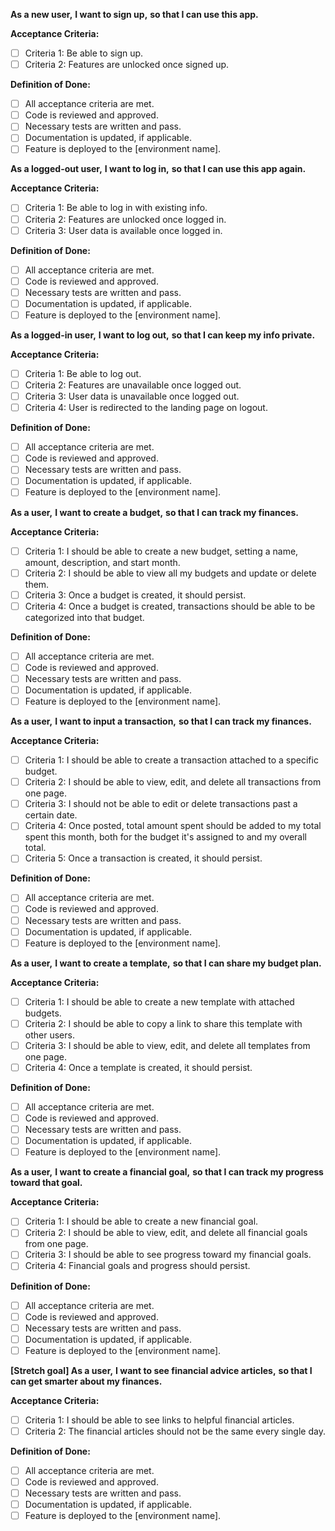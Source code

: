 **As a new user,**
**I want to sign up,**
**so that I can use this app.**

**Acceptance Criteria:**

- [ ] Criteria 1: Be able to sign up.
- [ ] Criteria 2: Features are unlocked once signed up.

**Definition of Done:**

- [ ] All acceptance criteria are met.
- [ ] Code is reviewed and approved.
- [ ] Necessary tests are written and pass.
- [ ] Documentation is updated, if applicable.
- [ ] Feature is deployed to the [environment name].

**As a logged-out user,**
**I want to log in,**
**so that I can use this app again.**

**Acceptance Criteria:**

- [ ] Criteria 1: Be able to log in with existing info.
- [ ] Criteria 2: Features are unlocked once logged in.
- [ ] Criteria 3: User data is available once logged in.

**Definition of Done:**

- [ ] All acceptance criteria are met.
- [ ] Code is reviewed and approved.
- [ ] Necessary tests are written and pass.
- [ ] Documentation is updated, if applicable.
- [ ] Feature is deployed to the [environment name].

**As a logged-in user,**
**I want to log out,**
**so that I can keep my info private.**

**Acceptance Criteria:**

- [ ] Criteria 1: Be able to log out.
- [ ] Criteria 2: Features are unavailable once logged out.
- [ ] Criteria 3: User data is unavailable once logged out.
- [ ] Criteria 4: User is redirected to the landing page on logout.

**Definition of Done:**

- [ ] All acceptance criteria are met.
- [ ] Code is reviewed and approved.
- [ ] Necessary tests are written and pass.
- [ ] Documentation is updated, if applicable.
- [ ] Feature is deployed to the [environment name].

**As a user,**
**I want to create a budget,**
**so that I can track my finances.**

**Acceptance Criteria:**

- [ ] Criteria 1: I should be able to create a new budget, setting a name, amount, description, and start month.
- [ ] Criteria 2: I should be able to view all my budgets and update or delete them.
- [ ] Criteria 3: Once a budget is created, it should persist.
- [ ] Criteria 4: Once a budget is created, transactions should be able to be categorized into that budget.

**Definition of Done:**

- [ ] All acceptance criteria are met.
- [ ] Code is reviewed and approved.
- [ ] Necessary tests are written and pass.
- [ ] Documentation is updated, if applicable.
- [ ] Feature is deployed to the [environment name].

**As a user,**
**I want to input a transaction,**
**so that I can track my finances.**

**Acceptance Criteria:**

- [ ] Criteria 1: I should be able to create a transaction attached to a specific budget.
- [ ] Criteria 2: I should be able to view, edit, and delete all transactions from one page.
- [ ] Criteria 3: I should not be able to edit or delete transactions past a certain date.
- [ ] Criteria 4: Once posted, total amount spent should be added to my total spent this month, both for the budget it's assigned to and my overall total.
- [ ] Criteria 5: Once a transaction is created, it should persist.

**Definition of Done:**

- [ ] All acceptance criteria are met.
- [ ] Code is reviewed and approved.
- [ ] Necessary tests are written and pass.
- [ ] Documentation is updated, if applicable.
- [ ] Feature is deployed to the [environment name].

**As a user,**
**I want to create a template,**
**so that I can share my budget plan.**

**Acceptance Criteria:**

- [ ] Criteria 1: I should be able to create a new template with attached budgets.
- [ ] Criteria 2: I should be able to copy a link to share this template with other users.
- [ ] Criteria 3: I should be able to view, edit, and delete all templates from one page.
- [ ] Criteria 4: Once a template is created, it should persist.

**Definition of Done:**

- [ ] All acceptance criteria are met.
- [ ] Code is reviewed and approved.
- [ ] Necessary tests are written and pass.
- [ ] Documentation is updated, if applicable.
- [ ] Feature is deployed to the [environment name].

**As a user,**
**I want to create a financial goal,**
**so that I can track my progress toward that goal.**

**Acceptance Criteria:**

- [ ] Criteria 1: I should be able to create a new financial goal.
- [ ] Criteria 2: I should be able to view, edit, and delete all financial goals from one page.
- [ ] Criteria 3: I should be able to see progress toward my financial goals.
- [ ] Criteria 4: Financial goals and progress should persist.

**Definition of Done:**

- [ ] All acceptance criteria are met.
- [ ] Code is reviewed and approved.
- [ ] Necessary tests are written and pass.
- [ ] Documentation is updated, if applicable.
- [ ] Feature is deployed to the [environment name].

**[Stretch goal] As a user,**
**I want to see financial advice articles,**
**so that I can get smarter about my finances.**

**Acceptance Criteria:**

- [ ] Criteria 1: I should be able to see links to helpful financial articles.
- [ ] Criteria 2: The financial articles should not be the same every single day.

**Definition of Done:**

- [ ] All acceptance criteria are met.
- [ ] Code is reviewed and approved.
- [ ] Necessary tests are written and pass.
- [ ] Documentation is updated, if applicable.
- [ ] Feature is deployed to the [environment name].
